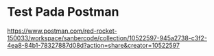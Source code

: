 
# Test Pada Postman

https://www.postman.com/red-rocket-150033/workspace/sanbercode/collection/10522597-945a2738-c3f2-4ea8-84b1-78327887d08d?action=share&creator=10522597